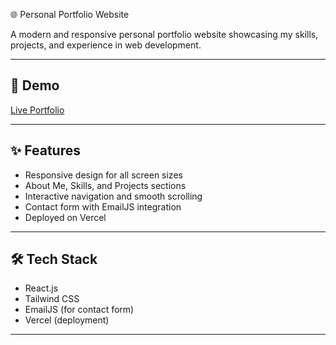 🌐 Personal Portfolio Website  

A modern and responsive personal portfolio website showcasing my skills, projects, and experience in web development.  

---

## 🚀 Demo  
[Live Portfolio](https://portfolio-eta-rosy-86.vercel.app/)  

---

## ✨ Features  
- Responsive design for all screen sizes  
- About Me, Skills, and Projects sections  
- Interactive navigation and smooth scrolling  
- Contact form with EmailJS integration  
- Deployed on Vercel  

---

## 🛠 Tech Stack  
- React.js  
- Tailwind CSS  
- EmailJS (for contact form)  
- Vercel (deployment)  

---
